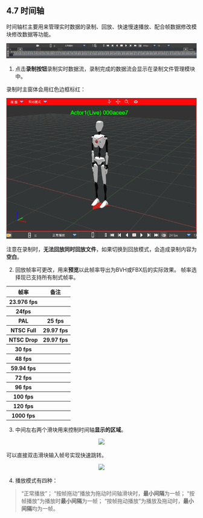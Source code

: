 ## 4.7 时间轴
时间轴栏主要用来管理实时数据的录制、回放、快速慢速播放、配合帧数据修改模块修改数据等功能。

<div align=center>
<img src="https://raw.githubusercontent.com/FOHEART/MotionVenusHelp/v1.3.4/software/timeline.png"/>
</div>

1. 点击**录制按钮**录制实时数据流，录制完成的数据流会显示在录制文件管理模块中。

录制时主窗体会用红色边框标红：

<div align=center>
<img src="https://raw.githubusercontent.com/FOHEART/MotionVenusHelp/v1.3.4/software/recordredhint.png"/>
</div>

注意在录制时，**无法回放同时回放文件**，如果切换到回放模式，会造成录制内容为**空白**。

2. 回放帧率可更改，用来**预览**以此帧率导出为BVH或FBX后的实际效果。
帧率选择现已支持所有制式帧率。

<div align=center>
<table>
    <tr><th>帧率</th><th>备注</th></tr>
    <tr><th>23.976 fps</th><th></th></tr>
    <tr><th>24fps</th><th></th></tr>
    <tr><th>PAL</th><th>25 fps</th></tr>
    <tr><th>NTSC Full</th><th>29.97 fps</th></tr>
    <tr><th>NTSC Drop</th><th>29.97 fps</th></tr>
    <tr><th>30 fps</th><th></th></tr>
    <tr><th>48 fps</th><th></th></tr>
    <tr><th>59.94 fps</th><th></th></tr>
    <tr><th>72 fps</th><th></th></tr>
    <tr><th>96 fps</th><th></th></tr>
    <tr><th>100 fps</th><th></th></tr>
    <tr><th>120 fps</th><th></th></tr>
    <tr><th>1000 fps</th><th></th></tr>
</table>
</div>

3. 中间左右两个滑块用来控制时间轴**显示的区域**。

<div align=center>
<img src="https://raw.githubusercontent.com/FOHEART/MotionVenusHelp/v1.3.4/software/timelinemedium.GIF"/>
</div>

可以直接双击滑块输入帧号实现快速跳转。

<div align=center>
<img src="https://raw.githubusercontent.com/FOHEART/MotionVenusHelp/v1.3.4/software/timelinedinputmedium.GIF"/>
</div>

4. 播放模式有四种：
 
> “正常播放”；
> “按帧拖动”播放为拖动时间轴滑块时，**最小间隔**为一帧；
> “按帧播放”为播放时**最小间隔**为一帧；
> “按帧拖动播放”为播放及拖动时，**最小间隔**均为一帧。
